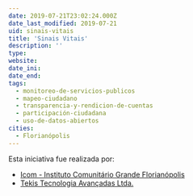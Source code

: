 ```yaml
---
date: 2019-07-21T23:02:24.000Z
date_last_modified: 2019-07-21
uid: sinais-vitais
title: 'Sinais Vitais'
description: ''
type: 
website: 
date_ini: 
date_end: 
tags:
  - monitoreo-de-servicios-publicos
  - mapeo-ciudadano
  - transparencia-y-rendicion-de-cuentas
  - participación-ciudadana
  - uso-de-datos-abiertos
cities: 
  - Florianópolis
---
```


Esta iniciativa fue realizada por:

- [Icom - Instituto Comunitário Grande Florianópolis](/organizaciones/icom-instituto-comunitario-grande-florianopolis)
- [Tekis Tecnologia Avançadas Ltda.](/organizaciones/tekis-tecnologia-avancadas-ltda)
